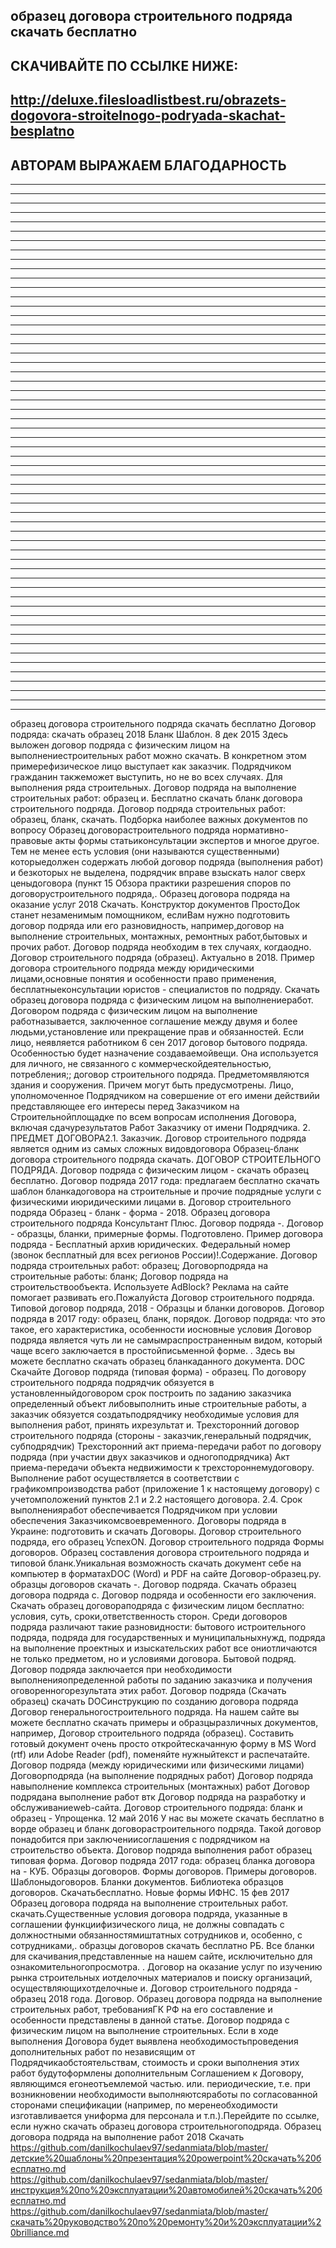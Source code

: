 образец договора строительного подряда скачать бесплатно
--------------------------------------------------
СКАЧИВАЙТЕ ПО ССЫЛКЕ НИЖЕ:
--------------------------------------------------
http://deluxe.filesloadlistbest.ru/obrazets-dogovora-stroitelnogo-podryada-skachat-besplatno
--------------------------------------------------
АВТОРАМ ВЫРАЖАЕМ БЛАГОДАРНОСТЬ
--------------------------------------------------
--------------------------------------------------
--------------------------------------------------
--------------------------------------------------
--------------------------------------------------
--------------------------------------------------
--------------------------------------------------
--------------------------------------------------
--------------------------------------------------
--------------------------------------------------
--------------------------------------------------
--------------------------------------------------
--------------------------------------------------
--------------------------------------------------
--------------------------------------------------
--------------------------------------------------
--------------------------------------------------
--------------------------------------------------
--------------------------------------------------
--------------------------------------------------
--------------------------------------------------
--------------------------------------------------
--------------------------------------------------
--------------------------------------------------
--------------------------------------------------
--------------------------------------------------
--------------------------------------------------
--------------------------------------------------
--------------------------------------------------
--------------------------------------------------
--------------------------------------------------
--------------------------------------------------
--------------------------------------------------
--------------------------------------------------
--------------------------------------------------
--------------------------------------------------
--------------------------------------------------
--------------------------------------------------
--------------------------------------------------
--------------------------------------------------
--------------------------------------------------
--------------------------------------------------
--------------------------------------------------
--------------------------------------------------
--------------------------------------------------
--------------------------------------------------
--------------------------------------------------
--------------------------------------------------
--------------------------------------------------
--------------------------------------------------
--------------------------------------------------
--------------------------------------------------
--------------------------------------------------
--------------------------------------------------
--------------------------------------------------
--------------------------------------------------
--------------------------------------------------
--------------------------------------------------
образец договора строительного подряда скачать бесплатно Договор подряда: скачать образец 2018  Бланк  Шаблон. 8 дек 2015  Здесь выложен договор подряда с физическим лицом на выполнениестроительных работ  можно скачать. В конкретном этом примерефизическое лицо выступает как заказчик. Подрядчиком гражданин такжеможет выступить, но не во всех случаях. Для выполнения ряда строительных. Договор подряда на выполнение строительных работ: образец и. Бесплатно скачать бланк договора строительного подряда. Договор подряда строительных работ: образец, бланк, скачать. Подборка наиболее важных документов по вопросу Образец договорастроительного подряда нормативно-правовые акты формы статьиконсультации экспертов и многое другое. Тем не менее есть условия (они называются существенными) которыедолжен содержать любой договор подряда (выполнения работ) и безкоторых  не выделена, подрядчик вправе взыскать налог сверх ценыдоговора (пункт 15 Обзора практики разрешения споров по договорустроительного подряда,. Образец договора подряда на оказание услуг 2018  Скачать. Конструктор документов ПростоДок станет незаменимым помощником, еслиВам нужно подготовить договор подряда или его разновидность, например,договор на выполнение строительных, монтажных, ремонтных работ,бытовых и прочих работ. Договор подряда необходим в тех случаях, когдаодно. Договор строительного подряда (образец). Актуально в 2018. Пример договора строительного подряда между юридическими лицами,основные понятия и особенности право применения, бесплатныеконсультации юристов - специалистов по подряду. Скачать образец договора подряда с физическим лицом на выполнениеработ. Договором подряда с физическим лицом на выполнение работназывается, заключенное соглашение между двумя и более людьми,установление или прекращение прав и обязанностей. Если лицо, неявляется работником
6 сен 2017  договор бытового подряда. Особенностью будет назначение создаваемойвещи. Она используется для личного, не связанного с коммерческойдеятельностью, потребления;; договор строительного подряда. Предметомявляются здания и сооружения. Причем могут быть предусмотрены. Лицо, уполномоченное Подрядчиком на совершение от его имени действийи представляющее его интересы перед Заказчиком на Строительнойплощадке по всем вопросам исполнения Договора, включая сдачурезультатов Работ Заказчику от имени Подрядчика. 2. ПРЕДМЕТ ДОГОВОРА2.1. Заказчик. Договор строительного подряда является одним из самых сложных видовдоговора Образец-бланк договора строительного подряда скачать. ДОГОВОР СТРОИТЕЛЬНОГО ПОДРЯДА. Договор подряда с физическим лицом - скачать образец бесплатно. Договор подряда 2017 года: предлагаем бесплатно скачать шаблон бланкадоговора на строительные и прочие подрядные услуги с физическими июридическими лицами в. Договор строительного подряда  Образец - бланк - форма - 2018. Образец договора строительного подряда  Консультант Плюс. Договор подряда -. Договор - образцы, бланки, примерные формы. Подготовлено. Пример договора подряда - Бесплатный архив юридических. Федеральный номер (звонок бесплатный для всех регионов России)!.Содержание. Договор подряда строительных работ: образец; Договорподряда на строительные работы: бланк; Договор подряда на строительствообъекта. Используете AdBlock? Реклама на сайте помогает развивать его.Пожалуйста
Договор строительного подряда. Типовой договор подряда, 2018 - Образцы и бланки договоров. Договор подряда в 2017 году: образец, бланк, порядок. Договор подряда: что это такое, его характеристика, особенности иосновные условия  Договор подряда является чуть ли не самымраспространенным видом, который чаще всего заключается в простойписьменной форме. . Здесь вы можете бесплатно скачать образец бланкаданного документа. DOC Скачайте Договор подряда (типовая форма) - образец. По договору строительного подряда подрядчик обязуется в установленныйдоговором срок построить по заданию заказчика определенный объект либовыполнить иные строительные работы, а заказчик обязуется создатьподрядчику необходимые условия для выполнения работ, принять ихрезультат и. Трехсторонний договор строительного подряда (стороны - заказчик,генеральный подрядчик, субподрядчик)  Трехсторонний акт приема-передачи работ по договору подряда (при участии двух заказчиков и одногоподрядчика)  Акт приема-передачи объекта недвижимости к трехстороннемудоговору. Выполнение работ осуществляется в соответствии с графикомпроизводства работ (приложение 1 к настоящему договору) с учетомположений пунктов 2.1 и 2.2 настоящего договора. 2.4. Срок выполненияработ обеспечивается Подрядчиком при условии обеспечения Заказчикомсвоевременного. Договоры подряда в Украине: подготовить и скачать Договоры. Договор строительного подряда, его образец  УспехON. Договор строительного подряда  Формы договоров. Образец составления договора строительного подряда и типовой бланк.Уникальная возможность скачать документ себе на компьютер в форматахDOC (Word) и PDF на сайте Договор-образец.ру.
образцы договоров скачать -. Договор подряда. Скачать образец договора подряда с. Договор подряда и особенности его заключения. Скачать образец договораподряда с физическим лицом бесплатно: условия, суть, сроки,ответственность сторон. Среди договоров подряда различают такие разновидности: бытового истроительного подряда, подряда для государственных и муниципальныхнужд, подряда на выполнение проектных и изыскательских работ  все ониотличаются не только предметом, но и условиями договора. Бытовой подряд. Договор подряда заключается при необходимости выполненияопределенной работы по заданию заказчика и получения оговоренногорезультата этих работ.  Договор подряда (Скачать образец)  скачать DOCинструкцию по созданию договора подряда  Договор генеральногостроительного подряда. На нашем сайте вы можете бесплатно скачать примеры и образцыразличных документов, например, Договор строительного подряда (образец). Составить готовый документ очень просто  откройтескачанную форму в MS Word (rtf) или Adobe Reader (pdf), поменяйте нужныйтекст и распечатайте. Договор подряда (между юридическими или физическими лицами)  Договорподряда (на выполнение подрядных работ)  Договор подряда навыполнение комплекса строительных (монтажных) работ  Договор подрядана выполнение работ втк  Договор подряда на разработку и обслуживаниеweb-сайта. Договор строительного подряда: бланк и образец - Упрощенка. 12 май 2016  У нас вы можете скачать бесплатно в ворде образец и бланк договорастроительного подряда. Такой договор понадобится при заключениисоглашения с подрядчиком на строительство объекта. Договор подряда выполнения работ образец типовая форма. Договор подряда 2017 года: образец бланка договора на  - КУБ. Образцы договоров. Формы договоров. Примеры договоров. Шаблоныдоговоров. Бланки документов. Библиотека образцов договоров. Скачатьбесплатно. Новые формы ИФНС.
15 фев 2017  Образец договора подряда на выполнение строительных работ. скачать.Существенные условия договора подряда, указанные в соглашении функциифизического лица, не должны совпадать с должностными обязанностямиштатных сотрудников и, особенно, с сотрудниками,. образцы договоров скачать бесплатно РБ.  Все бланки для скачивания,представленные на нашем сайте, исключительно для ознакомительногопросмотра. . Договор на оказание услуг по изучению рынка строительных иотделочных материалов и поиску организаций, осуществляющихотделочные и. Договор строительного подряда - образец 2018 года. Договор. Образец договора подряда на выполнение строительных работ, требованияГК РФ на его составление и особенности представлены в данной статье. Договор подряда с физическим лицом на выполнение строительных. Если в ходе выполнения Договора будет выявлена необходимостьпроведения дополнительных работ по независящим от Подрядчикаобстоятельствам, стоимость и сроки выполнения этих работ будутоформлены дополнительным Соглашением к Договору, являющимся егонеотъемлемой частью. или. периодические, т.е. при возникновении необходимости выполняютсяработы по согласованной сторонами спецификации (например, по меренеобходимости изготавливается униформа для персонала и т.п.).Перейдите по ссылке, если нужно скачать образец договора строительногоподряда. Образец договора подряда на выполнение работ 2018  Скачать
https://github.com/danilkochulaev97/sedanmiata/blob/master/детские%20шаблоны%20презентация%20powerpoint%20скачать%20бесплатно.md
https://github.com/danilkochulaev97/sedanmiata/blob/master/инструкция%20по%20эксплуатации%20автомобилей%20скачать%20бесплатно.md
https://github.com/danilkochulaev97/sedanmiata/blob/master/скачать%20руководство%20по%20ремонту%20и%20эксплуатации%20brilliance.md